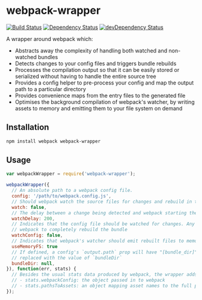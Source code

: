webpack-wrapper
===============

[![Build Status](https://travis-ci.org/markfinger/webpack-wrapper.svg?branch=master)](https://travis-ci.org/markfinger/webpack-wrapper)
[![Dependency Status](https://david-dm.org/markfinger/webpack-wrapper.svg)](https://david-dm.org/markfinger/webpack-wrapper)
[![devDependency Status](https://david-dm.org/markfinger/webpack-wrapper/dev-status.svg)](https://david-dm.org/markfinger/webpack-wrapper#info=devDependencies)

A wrapper around webpack which:
- Abstracts away the complexity of handling both watched and non-watched bundles
- Detects changes to your config files and triggers bundle rebuilds
- Processes the compilation output so that it can be easily stored or serialized without having
  to handle the entire source tree
- Provides a config helper to pre-process your config and map the output path to a particular
  directory
- Provides convenience maps from the entry files to the generated file
- Optimises the background compilation of webpack's watcher, by writing assets to memory and emitting
  them to your file system on demand


Installation
------------

```bash
npm install webpack webpack-wrapper
```

Usage
-----

```javascript
var webpackWrapper = require('webpack-wrapper');

webpackWrapper({
  // An absolute path to a webpack config file.
  config: '/path/to/webpack.config.js',
  // Should webpack watch the source files for changes and rebuild in the background
  watch: false,
  // The delay between a change being detected and webpack starting the rebuild process
  watchDelay: 200,
  // Indicates that the config file should be watched for changes. Any changes will cause
  // webpack to completely rebuild the bundle
  watchConfig: false,
  // Indicates that webpack's watcher should emit rebuilt files to memory until the are required
  useMemoryFS: true
  // If defined, a config's `output.path` prop will have "[bundle_dir]" substrings
  // replaced with the value of `bundleDir`
  bundleDir: null,
}), function(err, stats) {
  // Besides the usual stats data produced by webpack, the wrapper adds two extra props:
  // - stats.webpackConfig: the object passed in to webpack
  // - stats.pathsToAssets: an object mapping asset names to the full path of the emitted asset
});
```
